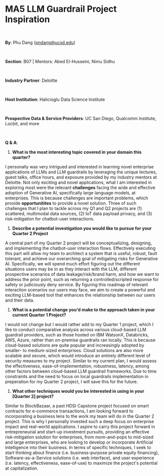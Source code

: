 # MA5 LLM Guardrail Project Inspiration

<br>

**By**: Phu Dang (pndang@ucsd.edu)

<br>

**Section**: B07 | Mentors: Abed El-Husseini, Nimu Sidhu

<br>

**Industry Partner**: Deloitte

<br>

**Host Institution**: Halicioglu Data Science Institute

<br>

**Prospective Data & Service Providers**: UC San Diego, Qualcomm Institute, Locbit, and more

<br>

**Q & A**:

1. **What is the most interesting topic covered in your domain this quarter?**

I personally was very intrigued and interested in learning novel enterprise applications of LLMs and LLM guardrails by leveraging the unique lectures, guest talks, office hours, and exposure provided by my industry mentors at Deloitte. Not only exciting and novel applications, what I am interested in exploring most were the relevant **challenges** facing the wide and effective adoption of Generative AI, specifically large language models, at enterprises. This is because challenges are important problems, which provide **opportunitites** to provide a novel solution. Three of such challenges that I plan to tackle across my Q1 and Q2 projects are (1) scattered, multimodal data sources, (2) IoT data payload privacy, and (3) risk-mitigation for chatbot-user interactions. 

1. **Describe a potential investigation you would like to pursue for your Quarter 2 Project**

A central part of my Quarter 2 project will be conceptualizing, designing, and implementing the chatbot-user interaction flows. Effectively executing this part will allow my team to architect a system that is useful, robust, fault tolerant, and achieve our overarching goal of mitigating risks for Generative AI. Specifically, we will spend much effort figuring out the different situations users may be in as they interact with the LLM, different prospective scenarios of data leakage/risk/brand harm, and how we want to address the prior point, such as returning a controlled/scripted response for safety or judiciously deny service. By figuring this roadmap of relevant interaction scenarios our users may face, we aim to create a powerful and exciting LLM-based tool that enhances the relationship between our users and their data.

1. **What is a potential change you'd make to the approach taken in your current Quarter 1 Project?**

I would not change but I would rather add to my Quarter 1 project, which I like to conduct comparative analysis across various cloud-based LLM guardrail providers, such as those hosted on IBM WatsonX, Databricks, AWS, Azure, rather than on-premise guardrails ran locally. This is because cloud-based solutions are quite popular and increasingly adopted by smaller- to medium-sized enterprises. Cloud solutions are also more scalable and secure, which would introduce an entirely different level of security measures to my project. Similar to my current plan, I would assess the effectiveness, ease-of-implementation, robustness, latency, among other factors between cloud-based LLM guardrail frameworks. Due to time constraints and the need to focus on local guardrails implementation in preperation for my Quarter 2 project, I will save this for the future.

1. **What other techniques would you be interested in using in your [Quarter 2] project?**

Similar to BlockBazaar, a past HDSI Capstone project focused on smart contracts for e-commerce transactions, I am looking forward to incorporating a business lens to the work my team will do in the Quarter 2 project. This is why I personally invested such a deep focus on enterprise impact and real-world applications. I aspire to carry this project forward in entrepreneurial and start-up investment pursuits, providing an effective risk-mitigation solution for enterprises, from mom-and-pops to mid-sized and large enterprises, who are looking to develop or incorporate Artificial Intelligence into their business. In terms of specific techniques, I seek to start thinking about finance (i.e. business-purpose private equity financing), Software-as-a-Service solutions (i.e. web interface), and user experience (i.e. latency, effectiveness, ease-of-use) to maximize the project's potential at capitalization. 
